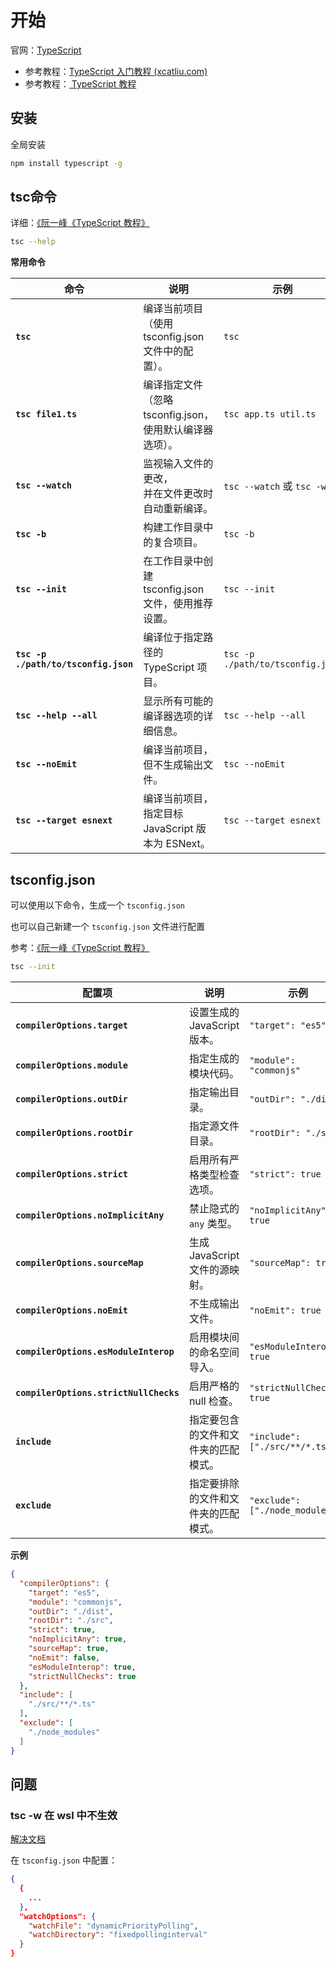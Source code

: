 # 开始

官网：[TypeScript](https://www.typescriptlang.org/)

- 参考教程：[TypeScript 入门教程 (xcatliu.com)](https://ts.xcatliu.com/)
- 参考教程：[ TypeScript 教程 ](https://wangdoc.com/typescript/intro)

## 安装

全局安装

``` bash
npm install typescript -g
```



## tsc命令

详细：[《阮一峰《TypeScript 教程》](https://www.bookstack.cn/read/wangdoc-typescript-tutorial/docs-tsc.md)

``` bash
tsc --help
```

**常用命令**

| 命令                                 | 说明                                                         | 示例                             |
| ------------------------------------ | ------------------------------------------------------------ | -------------------------------- |
| **`tsc`**                            | 编译当前项目<br />（使用 tsconfig.json 文件中的配置）。      | `tsc`                            |
| **`tsc file1.ts`**                   | 编译指定文件<br />（忽略 tsconfig.json，使用默认编译器选项）。 | `tsc app.ts util.ts`             |
| **`tsc --watch`**                    | 监视输入文件的更改，<br />并在文件更改时自动重新编译。       | `tsc --watch` 或 `tsc -w`        |
| **`tsc -b`**                         | 构建工作目录中的复合项目。                                   | `tsc -b`                         |
| **`tsc --init`**                     | 在工作目录中创建 <br />tsconfig.json 文件，使用推荐设置。    | `tsc --init`                     |
| **`tsc -p ./path/to/tsconfig.json`** | 编译位于指定路径的 <br />TypeScript 项目。                   | `tsc -p ./path/to/tsconfig.json` |
| **`tsc --help --all`**               | 显示所有可能的编译器选项的详细信息。                         | `tsc --help --all`               |
| **`tsc --noEmit`**                   | 编译当前项目，但不生成输出文件。                             | `tsc --noEmit`                   |
| **`tsc --target esnext`**            | 编译当前项目，<br />指定目标 JavaScript 版本为 ESNext。      | `tsc --target esnext`            |



## tsconfig.json

可以使用以下命令，生成一个 `tsconfig.json` 

也可以自己新建一个 `tsconfig.json` 文件进行配置

参考：[《阮一峰《TypeScript 教程》](https://www.bookstack.cn/read/wangdoc-typescript-tutorial/docs-tsconfig.json.md)

``` bash
tsc --init
```



| 配置项                                 | 说明                                 | 示例                            |
| -------------------------------------- | ------------------------------------ | ------------------------------- |
| **`compilerOptions.target`**           | 设置生成的 JavaScript 版本。         | `"target": "es5"`               |
| **`compilerOptions.module`**           | 指定生成的模块代码。                 | `"module": "commonjs"`          |
| **`compilerOptions.outDir`**           | 指定输出目录。                       | `"outDir": "./dist"`            |
| **`compilerOptions.rootDir`**          | 指定源文件目录。                     | `"rootDir": "./src"`            |
| **`compilerOptions.strict`**           | 启用所有严格类型检查选项。           | `"strict": true`                |
| **`compilerOptions.noImplicitAny`**    | 禁止隐式的 `any` 类型。              | `"noImplicitAny": true`         |
| **`compilerOptions.sourceMap`**        | 生成 JavaScript 文件的源映射。       | `"sourceMap": true`             |
| **`compilerOptions.noEmit`**           | 不生成输出文件。                     | `"noEmit": true`                |
| **`compilerOptions.esModuleInterop`**  | 启用模块间的命名空间导入。           | `"esModuleInterop": true`       |
| **`compilerOptions.strictNullChecks`** | 启用严格的 null 检查。               | `"strictNullChecks": true`      |
| **`include`**                          | 指定要包含的文件和文件夹的匹配模式。 | `"include": ["./src/**/*.ts"]`  |
| **`exclude`**                          | 指定要排除的文件和文件夹的匹配模式。 | `"exclude": ["./node_modules"]` |



**示例**

``` json
{
  "compilerOptions": {
    "target": "es5",
    "module": "commonjs",
    "outDir": "./dist",
    "rootDir": "./src",
    "strict": true,
    "noImplicitAny": true,
    "sourceMap": true,
    "noEmit": false,
    "esModuleInterop": true,
    "strictNullChecks": true
  },
  "include": [
    "./src/**/*.ts"
  ],
  "exclude": [
    "./node_modules"
  ]
}
```



## 问题

### tsc -w 在 wsl 中不生效

[解决文档](https://stackoverflow.com/questions/76186343/how-do-i-get-typescript-incremental-compilation-tsc-w-working-on-vscode-when)

在 `tsconfig.json` 中配置：

``` json
{ 
  {
    ...
  },
  "watchOptions": {
    "watchFile": "dynamicPriorityPolling",
    "watchDirectory": "fixedpollinginterval"
  }
}
```